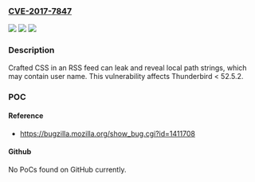 ### [CVE-2017-7847](https://cve.mitre.org/cgi-bin/cvename.cgi?name=CVE-2017-7847)
![](https://img.shields.io/static/v1?label=Product&message=Thunderbird&color=blue)
![](https://img.shields.io/static/v1?label=Version&message=%3C%2052.5.2%20&color=brighgreen)
![](https://img.shields.io/static/v1?label=Vulnerability&message=Local%20path%20string%20can%20be%20leaked%20from%20RSS%20feed&color=brighgreen)

### Description

Crafted CSS in an RSS feed can leak and reveal local path strings, which may contain user name. This vulnerability affects Thunderbird < 52.5.2.

### POC

#### Reference
- https://bugzilla.mozilla.org/show_bug.cgi?id=1411708

#### Github
No PoCs found on GitHub currently.

